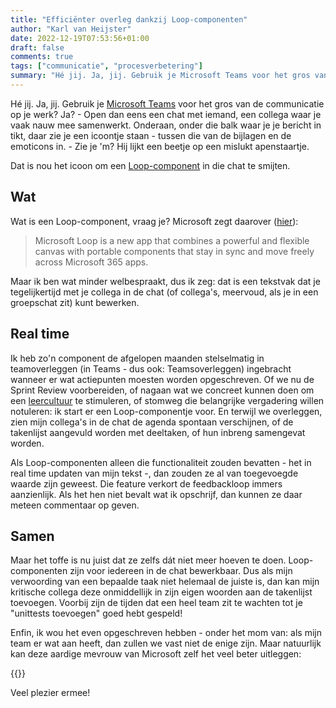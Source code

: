 ```yaml
---
title: "Efficiënter overleg dankzij Loop-componenten"
author: "Karl van Heijster"
date: 2022-12-19T07:53:56+01:00
draft: false
comments: true
tags: ["communicatie", "procesverbetering"]
summary: "Hé jij. Ja, jij. Gebruik je Microsoft Teams voor het gros van de communicatie op je werk? Ja? - Open dan eens een chat met iemand, een collega waar je vaak nauw mee samenwerkt. Onderaan, onder die balk waar je je bericht in tikt, daar zie je een icoontje staan - tussen die van de bijlagen en de emoticons in. - Zie je 'm? Hij lijkt een beetje op een mislukt apenstaartje. Dat is nou het icoon om een Loop-component in die chat te smijten."
---
```


Hé jij. Ja, jij. Gebruik je [Microsoft Teams](https://www.microsoft.com/nl-nl/microsoft-teams/log-in) voor het gros van de communicatie op je werk? Ja? - Open dan eens een chat met iemand, een collega waar je vaak nauw mee samenwerkt. Onderaan, onder die balk waar je je bericht in tikt, daar zie je een icoontje staan - tussen die van de bijlagen en de emoticons in. - Zie je 'm? Hij lijkt een beetje op een mislukt apenstaartje.


Dat is nou het icoon om een [Loop-component](https://learn.microsoft.com/en-us/microsoftteams/loop-components-in-teams) in die chat te smijten. 


## Wat


Wat is een Loop-component, vraag je? Microsoft zegt daarover ([hier](https://www.microsoft.com/en-us/microsoft-loop?ms.url=microsoftcommicrosoft-loop)): 


> Microsoft Loop is a new app that combines a powerful and flexible canvas with portable components that stay in sync and move freely across Microsoft 365 apps.


Maar ik ben wat minder welbespraakt, dus ik zeg: dat is een tekstvak dat je tegelijkertijd met je collega in de chat (of collega's, meervoud, als je in een groepschat zit) kunt bewerken.


## Real time


Ik heb zo'n component de afgelopen maanden stelselmatig in teamoverleggen (in Teams - dus ook: Teamsoverleggen) ingebracht wanneer er wat actiepunten moesten worden opgeschreven. Of we nu de Sprint Review voorbereiden, of nagaan wat we concreet kunnen doen om een [leercultuur](/blog/22/11/hoe-ziet-een-leercultuur-eruit/) te stimuleren, of stomweg die belangrijke vergadering willen notuleren: ik start er een Loop-componentje voor. En terwijl we overleggen, zien mijn collega's in de chat de agenda spontaan verschijnen, of de takenlijst aangevuld worden met deeltaken, of hun inbreng samengevat worden. 


Als Loop-componenten alleen die functionaliteit zouden bevatten - het in real time updaten van mijn tekst -, dan zouden ze al van toegevoegde waarde zijn geweest. Die feature verkort de feedbackloop immers aanzienlijk. Als het hen niet bevalt wat ik opschrijf, dan kunnen ze daar meteen commentaar op geven.


## Samen


Maar het toffe is nu juist dat ze zelfs dát niet meer hoeven te doen. Loop-componenten zijn voor iedereen in de chat bewerkbaar. Dus als mijn verwoording van een bepaalde taak niet helemaal de juiste is, dan kan mijn kritische collega deze onmiddellijk in zijn eigen woorden aan de takenlijst toevoegen. Voorbij zijn de tijden dat een heel team zit te wachten tot je "unittests toevoegen" goed hebt gespeld!


Enfin, ik wou het even opgeschreven hebben - onder het mom van: als mijn team er wat aan heeft, dan zullen we vast niet de enige zijn. Maar natuurlijk kan deze aardige mevrouw van Microsoft zelf het veel beter uitleggen:


{{<youtube id="s7b5sPEDlyw" title="How to Use Loop Components in Microsoft Teams Chat">}}
<br>


Veel plezier ermee!
